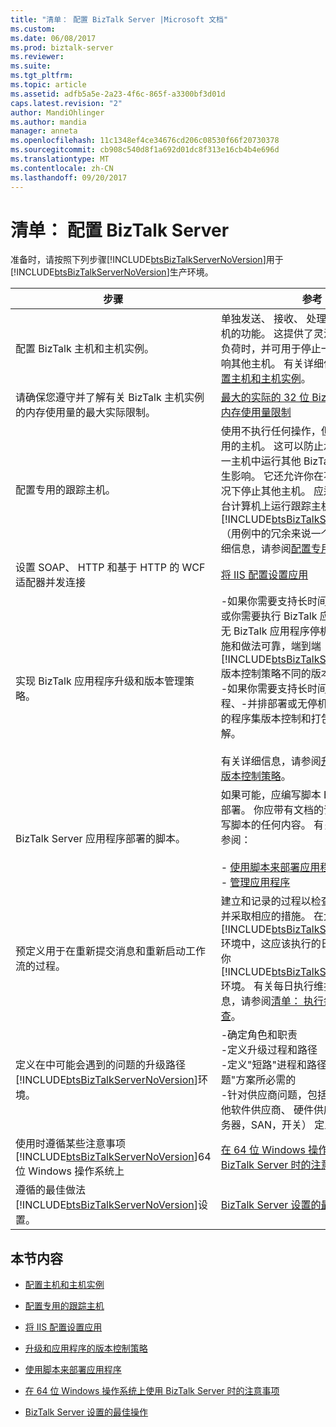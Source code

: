 ```yaml
---
title: "清单： 配置 BizTalk Server |Microsoft 文档"
ms.custom: 
ms.date: 06/08/2017
ms.prod: biztalk-server
ms.reviewer: 
ms.suite: 
ms.tgt_pltfrm: 
ms.topic: article
ms.assetid: adfb5a5e-2a23-4f6c-865f-a3300bf3d01d
caps.latest.revision: "2"
author: MandiOhlinger
ms.author: mandia
manager: anneta
ms.openlocfilehash: 11c1348ef4ce34676cd206c08530f66f20730378
ms.sourcegitcommit: cb908c540d8f1a692d01dc8f313e16cb4b4e696d
ms.translationtype: MT
ms.contentlocale: zh-CN
ms.lasthandoff: 09/20/2017
---
```

# <a name="checklist-configuring-biztalk-server"></a>清单： 配置 BizTalk Server
准备时，请按照下列步骤[!INCLUDE[btsBizTalkServerNoVersion](../includes/btsbiztalkservernoversion-md.md)]用于[!INCLUDE[btsBizTalkServerNoVersion](../includes/btsbiztalkservernoversion-md.md)]生产环境。  
  
|步骤|参考|  
|-----------|---------------|  
|配置 BizTalk 主机和主机实例。|单独发送、 接收、 处理和跟踪到多个主机的功能。 这提供了灵活性，配置工作负荷时，并可用于停止一台主机而不会影响其他主机。 有关详细信息，请参阅[配置主机和主机实例](../technical-guides/configuring-hosts-and-host-instances.md)。|  
|请确保您遵守并了解有关 BizTalk 主机实例的内存使用量的最大实际限制。|[最大的实际的 32 位 BizTalk 主机实例的内存使用量限制](../technical-guides/configuring-hosts-and-host-instances.md#BKMK_MemLimit)|  
|配置专用的跟踪主机。|使用不执行任何操作，但跟踪的主机的专用的主机。 这可以防止承载跟踪从在同一主机中运行其他 BizTalk 项目的性能产生影响。 它还允许你在不干扰跟踪的情况下停止其他主机。 应运行的在至少两台计算机上运行跟踪主机[!INCLUDE[btsBizTalkServerNoVersion](../includes/btsbiztalkservernoversion-md.md)]（用例中的冗余来说一个失败）。 有关详细信息，请参阅[配置专用跟踪主机](../technical-guides/configuring-a-dedicated-tracking-host.md)。|  
|设置 SOAP、 HTTP 和基于 HTTP 的 WCF 适配器并发连接|[将 IIS 配置设置应用](../technical-guides/apply-iis-configuration-settings.md)|  
|实现 BizTalk 应用程序升级和版本管理策略。|-如果你需要支持长时间运行业务流程和/或你需要执行 BizTalk 应用程序部署，且无 BizTalk 应用程序停机时间，则需要实施和做法可靠，端到端[!INCLUDE[btsBizTalkServerNoVersion](../includes/btsbiztalkservernoversion-md.md)]版本控制策略不同的版本控制方案。<br />-如果你需要支持长时间运行业务流程、-并排部署或无停机升级，，则应实现的程序集版本控制和打包策略包括将分解。<br /><br /> 有关详细信息，请参阅[升级和应用程序的版本控制策略](../technical-guides/upgrading-and-versioning-strategies-for-applications.md)。|  
|BizTalk Server 应用程序部署的脚本。|如果可能，应编写脚本 BizTalk 应用程序部署。 你应带有文档的详细步骤不是编写脚本的任何内容。 有关详细信息，请参阅：<br /><br /> -   [使用脚本来部署应用程序](../technical-guides/using-scripts-to-deploy-applications.md)<br />-   [管理应用程序](../technical-guides/managing-applications.md)|  
|预定义用于在重新提交消息和重新启动工作流的过程。|建立和记录的过程以检查挂起的服务实例并采取相应的措施。 在大多数[!INCLUDE[btsBizTalkServerNoVersion](../includes/btsbiztalkservernoversion-md.md)]环境中，这应该执行的日常维护的一部分你[!INCLUDE[btsBizTalkServerNoVersion](../includes/btsbiztalkservernoversion-md.md)]环境。 有关每日执行维护检查的详细信息，请参阅[清单： 执行每日一次维护检查](../technical-guides/checklist-performing-daily-maintenance-checks.md)。|  
|定义在中可能会遇到的问题的升级路径[!INCLUDE[btsBizTalkServerNoVersion](../includes/btsbiztalkservernoversion-md.md)]环境。|-确定角色和职责<br />-定义升级过程和路径<br />-定义"短路"进程和路径时"严重的问题"方案所必需的<br />-针对供应商问题，包括 Microsoft，其他软件供应商、 硬件供应商 （例如，服务器，SAN，开关） 定义的升级路径|  
|使用时遵循某些注意事项[!INCLUDE[btsBizTalkServerNoVersion](../includes/btsbiztalkservernoversion-md.md)]64 位 Windows 操作系统上|[在 64 位 Windows 操作系统上使用 BizTalk Server 时的注意事项](../technical-guides/considerations-while-using-biztalk-server-on-a-64-bit-windows-operating-system.md)|  
|遵循的最佳做法[!INCLUDE[btsBizTalkServerNoVersion](../includes/btsbiztalkservernoversion-md.md)]设置。|[BizTalk Server 设置的最佳操作](../technical-guides/best-practices-for-biztalk-server-settings.md)|  
  
## <a name="in-this-section"></a>本节内容  
  
-   [配置主机和主机实例](../technical-guides/configuring-hosts-and-host-instances.md)  
  
-   [配置专用的跟踪主机](../technical-guides/configuring-a-dedicated-tracking-host.md)  
  
-   [将 IIS 配置设置应用](../technical-guides/apply-iis-configuration-settings.md)  
  
-   [升级和应用程序的版本控制策略](../technical-guides/upgrading-and-versioning-strategies-for-applications.md)  
  
-   [使用脚本来部署应用程序](../technical-guides/using-scripts-to-deploy-applications.md)  
  
-   [在 64 位 Windows 操作系统上使用 BizTalk Server 时的注意事项](../technical-guides/considerations-while-using-biztalk-server-on-a-64-bit-windows-operating-system.md)  
  
-   [BizTalk Server 设置的最佳操作](../technical-guides/best-practices-for-biztalk-server-settings.md)
